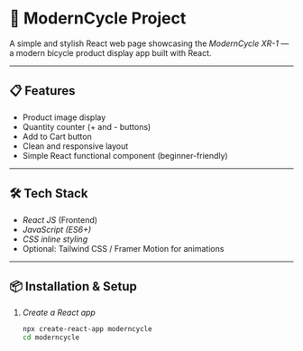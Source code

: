 # 🚴 ModernCycle Project

A simple and stylish React web page showcasing the *ModernCycle XR-1* — a modern bicycle product display app built with React.

---

## 📋 Features

- Product image display  
- Quantity counter (+ and - buttons)  
- Add to Cart button  
- Clean and responsive layout  
- Simple React functional component (beginner-friendly)

---

## 🛠 Tech Stack

- *React JS* (Frontend)
- *JavaScript (ES6+)*
- *CSS inline styling*  
- Optional: Tailwind CSS / Framer Motion for animations

---

## 📦 Installation & Setup

1. *Create a React app*
   ```bash
   npx create-react-app moderncycle
   cd moderncycle
